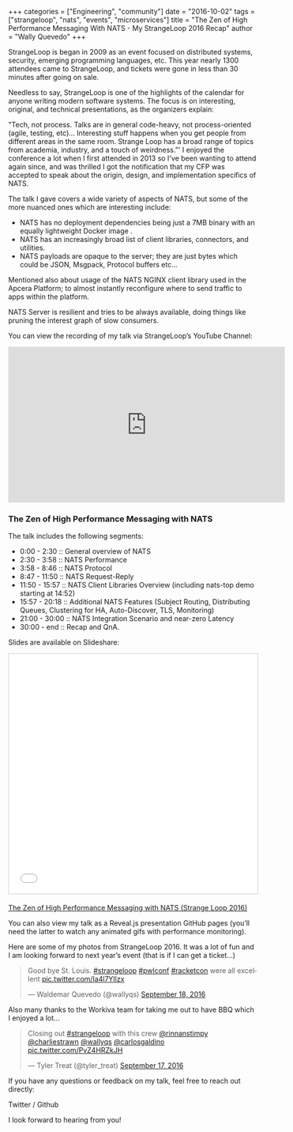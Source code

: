 +++
categories = ["Engineering", "community"]
date = "2016-10-02"
tags = ["strangeloop", "nats", "events", "microservices"]
title = "The Zen of High Performance Messaging With NATS - My StrangeLoop 2016 Recap"
author = "Wally Quevedo"
+++

StrangeLoop is began in 2009 as an event focused on distributed systems, security, emerging programming languages, etc. This year nearly 1300 attendees came to StrangeLoop, and tickets were gone in less than 30 minutes after going on sale.

Needless to say, StrangeLoop is one of the highlights of the calendar for anyone writing modern software systems. The focus is on interesting, original, and technical presentations, as the organizers explain:

"Tech, not process. Talks are in general code-heavy, not process-oriented (agile, testing, etc)... Interesting stuff happens when you get people from different areas in the same room. Strange Loop has a broad range of topics from academia, industry, and a touch of weirdness.”'
I enjoyed the conference a lot when I first attended in 2013 so I've been wanting to attend again since, and was thrilled I got the notification that my CFP was accepted to speak about the origin, design, and implementation specifics of NATS.

The talk I gave covers a wide variety of aspects of NATS, but some of the more nuanced ones which are interesting include:

  - NATS has no deployment dependencies being just a 7MB binary with an equally lightweight Docker image .
  - NATS has an increasingly broad list of client libraries, connectors, and utilities.
  - NATS payloads are opaque to the server; they are just bytes which could be JSON, Msgpack, Protocol buffers etc...

Mentioned also about usage of the NATS NGINX client library used in the Apcera Platform; to almost instantly reconfigure where to send traffic to apps within the platform.

NATS Server is resilient and tries to be always available, doing things like pruning the interest graph of slow consumers.

You can view the recording of my talk via StrangeLoop’s YouTube Channel:


<div class="embed-responsive embed-responsive-16by9">
  <iframe class="center-block" width="560" height="315" src="https://www.youtube.com/embed/dYrYCt2dTkw" frameborder="0" allowfullscreen></iframe>
</div>

### The Zen of High Performance Messaging with NATS

The talk includes the following segments:
<ul class="list-unstyled">
  <li>0:00 - 2:30 :: General overview of NATS</li>
  <li>2:30 - 3:58 :: NATS Performance</li>
  <li>3:58 - 8:46 :: NATS Protocol</li>
  <li>8:47 - 11:50 :: NATS Request-Reply</li>
  <li>11:50 - 15:57 :: NATS Client Libraries Overview (including nats-top demo starting at 14:52)</li>
  <li>15:57 - 20:18 :: Additional NATS Features (Subject Routing, Distributing Queues, Clustering for HA, Auto-Discover, TLS, Monitoring)</li>
  <li>21:00 - 30:00 :: NATS Integration Scenario and near-zero Latency</li>
  <li>30:00 - end :: Recap and QnA.</li>
</ul>

Slides are available on Slideshare:

<iframe src="//www.slideshare.net/slideshow/embed_code/key/KAE6b6Tjx5OYek" width="595" height="485" frameborder="0" marginwidth="0" marginheight="0" scrolling="no" style="border:1px solid #CCC; border-width:1px; margin-bottom:5px; max-width: 100%;" allowfullscreen></iframe>

[The Zen of High Performance Messaging with NATS (Strange Loop 2016)](http://www.slideshare.net/wallyqs/the-zen-of-high-performance-messaging-with-nats-strange-loop-2016)

You can also view my talk as a Reveal.js presentation GitHub pages (you’ll need the latter to watch any animated gifs with performance monitoring).

Here are some of my photos from StrangeLoop 2016. It was a lot of fun and I am looking forward to next year’s event (that is if I can get a ticket...)

<blockquote class="twitter-tweet" data-lang="en"><p lang="en" dir="ltr">Good bye St. Louis. <a href="https://twitter.com/hashtag/strangeloop?src=hash">#strangeloop</a> <a href="https://twitter.com/hashtag/pwlconf?src=hash">#pwlconf</a> <a href="https://twitter.com/hashtag/racketcon?src=hash">#racketcon</a> were all excellent <a href="https://t.co/Ia4l7YIlzx">pic.twitter.com/Ia4l7YIlzx</a></p>&mdash; Waldemar Quevedo (@wallyqs) <a href="https://twitter.com/wallyqs/status/777621622043779072">September 18, 2016</a></blockquote>
<script async src="//platform.twitter.com/widgets.js" charset="utf-8"></script>

Also many thanks to the Workiva team for taking me out to have BBQ which I enjoyed a lot...

<blockquote class="twitter-tweet" data-lang="en"><p lang="en" dir="ltr">Closing out <a href="https://twitter.com/hashtag/strangeloop?src=hash">#strangeloop</a> with this crew <a href="https://twitter.com/rinnanstimpy">@rinnanstimpy</a> <a href="https://twitter.com/charliestrawn">@charliestrawn</a> <a href="https://twitter.com/wallyqs">@wallyqs</a> <a href="https://twitter.com/carlosgaldino">@carlosgaldino</a> <a href="https://t.co/PvZ4HRZkJH">pic.twitter.com/PvZ4HRZkJH</a></p>&mdash; Tyler Treat (@tyler_treat) <a href="https://twitter.com/tyler_treat/status/777294960261378048">September 17, 2016</a></blockquote>
<script async src="//platform.twitter.com/widgets.js" charset="utf-8"></script>

If you have any questions or feedback on my talk, feel free to reach out directly:

Twitter / Github

I look forward to hearing from you!
